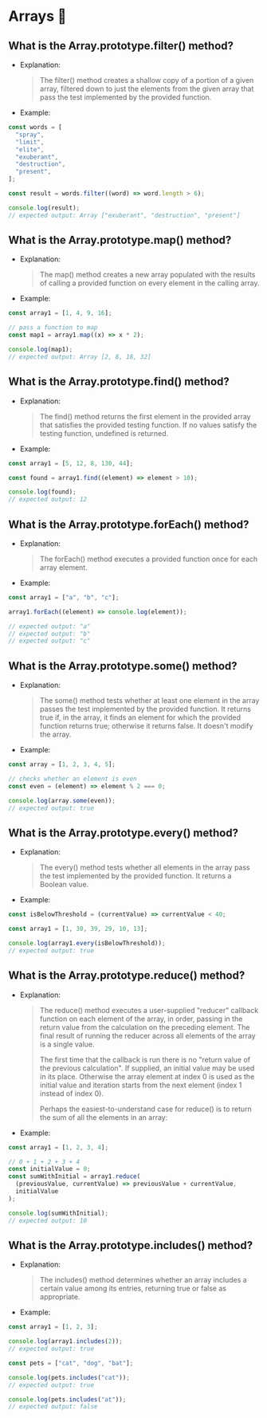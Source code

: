 # Arrays 🧠

## What is the Array.prototype.filter() method?

- Explanation:

  > The filter() method creates a shallow copy of a portion of a given array, filtered down to just the elements from the given array that pass the test implemented by the provided function.

- Example:

```js
const words = [
  "spray",
  "limit",
  "elite",
  "exuberant",
  "destruction",
  "present",
];

const result = words.filter((word) => word.length > 6);

console.log(result);
// expected output: Array ["exuberant", "destruction", "present"]
```

## What is the Array.prototype.map() method?

- Explanation:

  > The map() method creates a new array populated with the results of calling a provided function on every element in the calling array.

- Example:

```js
const array1 = [1, 4, 9, 16];

// pass a function to map
const map1 = array1.map((x) => x * 2);

console.log(map1);
// expected output: Array [2, 8, 18, 32]
```

## What is the Array.prototype.find() method?

- Explanation:

  > The find() method returns the first element in the provided array that satisfies the provided testing function. If no values satisfy the testing function, undefined is returned.

- Example:

```js
const array1 = [5, 12, 8, 130, 44];

const found = array1.find((element) => element > 10);

console.log(found);
// expected output: 12
```

## What is the Array.prototype.forEach() method?

- Explanation:

  > The forEach() method executes a provided function once for each array element.

- Example:

```js
const array1 = ["a", "b", "c"];

array1.forEach((element) => console.log(element));

// expected output: "a"
// expected output: "b"
// expected output: "c"
```

## What is the Array.prototype.some() method?

- Explanation:

  > The some() method tests whether at least one element in the array passes the test implemented by the provided function. It returns true if, in the array, it finds an element for which the provided function returns true; otherwise it returns false. It doesn't modify the array.

- Example:

```js
const array = [1, 2, 3, 4, 5];

// checks whether an element is even
const even = (element) => element % 2 === 0;

console.log(array.some(even));
// expected output: true
```

## What is the Array.prototype.every() method?

- Explanation:

  > The every() method tests whether all elements in the array pass the test implemented by the provided function. It returns a Boolean value.

- Example:

```js
const isBelowThreshold = (currentValue) => currentValue < 40;

const array1 = [1, 30, 39, 29, 10, 13];

console.log(array1.every(isBelowThreshold));
// expected output: true
```

## What is the Array.prototype.reduce() method?

- Explanation:

  > The reduce() method executes a user-supplied "reducer" callback function on each element of the array, in order, passing in the return value from the calculation on the preceding element. The final result of running the reducer across all elements of the array is a single value.
  >
  > The first time that the callback is run there is no "return value of the previous calculation". If supplied, an initial value may be used in its place. Otherwise the array element at index 0 is used as the initial value and iteration starts from the next element (index 1 instead of index 0).
  >
  > Perhaps the easiest-to-understand case for reduce() is to return the sum of all the elements in an array:

- Example:

```js
const array1 = [1, 2, 3, 4];

// 0 + 1 + 2 + 3 + 4
const initialValue = 0;
const sumWithInitial = array1.reduce(
  (previousValue, currentValue) => previousValue + currentValue,
  initialValue
);

console.log(sumWithInitial);
// expected output: 10
```

## What is the Array.prototype.includes() method?

- Explanation:

  > The includes() method determines whether an array includes a certain value among its entries, returning true or false as appropriate.

- Example:

```js
const array1 = [1, 2, 3];

console.log(array1.includes(2));
// expected output: true

const pets = ["cat", "dog", "bat"];

console.log(pets.includes("cat"));
// expected output: true

console.log(pets.includes("at"));
// expected output: false
```
